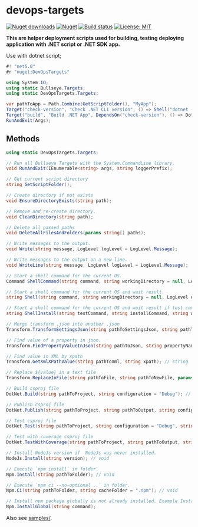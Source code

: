 # devops-targets

[![Nuget downloads](https://img.shields.io/nuget/v/devopstargets.svg)](https://www.nuget.org/packages/DevOpsTargets/)
[![Nuget](https://img.shields.io/nuget/dt/devopstargets)](https://www.nuget.org/packages/DevOpsTargets/)
[![Build status](https://github.com/rosenkolev/devops-targets/actions/workflows/github-actions.yml/badge.svg)](https://github.com/rosenkolev/devops-targets/actions/workflows/github-actions.yml)
[![License: MIT](https://img.shields.io/badge/License-MIT-yellow.svg)](https://github.com/rosenkolev/devops-targets/blob/main/LICENSE)

**This are helper deployment scripts used for building, testing deploying application with .NET script or .NET SDK app.**

Use with dotnet script;
```csharp
#! "net5.0"
#r "nuget:DevOpsTargets"

using System.IO;
using static Bullseye.Targets;
using static DevOpsTargets.Targets;

var pathToApp = Path.Combine(GetScriptFolder(), "MyApp");
Target("check-version", "Check .NET CLI version", () => Shell("dotnet --version"));
Target("build", "Build .NET App", DependsOn("check-version"), () => DotNet.Build(pathToApp));
RunAndExit(Args);
```

## Methods
```csharp
using static DevOpsTargets.Targets;

// Run all Bullseye Targets with the System.CommandLine library.
void RunAndExit(IEnumerable<string> args, string loggerPrefix);

// Get current script directory
string GetScriptFolder();

// Create directory if not exists
void EnsureDirectoryExists(string path);

// Remove and re-create directory.
void CleanDirectory(string path);

// Delete all passed paths
void DeleteAllFilesAndFolders(params string[] paths);

// Write messages to the output.
void Write(string message, LogLevel logLevel = LogLevel.Message);

// Write messages to the output on a new line.
void WriteLine(string message, LogLevel logLevel = LogLevel.Message);

// Start a shell command for the current OS.
Command ShellCommand(string command, string workingDirectory = null, LogLevel outputLogLevel = LogLevel.Verbose, bool doubleEscapeLinux = true);

// Start a shell command for the current OS and wait result.
string Shell(string command, string workingDirectory = null, LogLevel outputLogLevel = LogLevel.Verbose);

// Start a shell command for the current OS and wait result if test command fail.
string ShellInstall(string testCommand, string installCommand, string workingDirectory = null, LogLevel outputLogLevel = LogLevel.Verbose);

// Merge transform .json into another .json
Transform.TransformSettingsJson(string pathToSettingsJson, string pathToTransformJson); // void

// Find value of a property in json.
Transform.FindPropertyValueInJson(string pathToJson, string propertyName); // string

// Find value in XML by xpath
Transform.GetXmlXPathValue(string pathToXml, string xpath); // string

// Replace ${value} in a text file
Transform.ReplaceInFile(string pathToFile, string pathToNewFile, params EnvValue[] values); // void

// Build csproj file
DotNet.Build(string pathToProject, string configuration = "Debug"); // void

// Publish csproj file
DotNet.Publish(string pathToProject, string pathToOutput, string configuration = "Release"); // void

// Test csproj file
DotNet.Test(string pathToProject, string configuration = "Debug", string pathToOutput = null); // void

// Test with coverage csproj file
DotNet.TestWithCoverage(string pathToProject, string pathToOutput, string configuration = "Debug", TestCoverageFormat formats = TestCoverageFormat.Cobertura, params TestLogInfo[] loggers); // void

// Install NodeJs version if  NodeJs was never installed.
NodeJs.Install(string version); // void

// Execute `npm install` in folder.
Npm.Install(string pathToFolder); // void

// Execute `npm ci --no-optional ..` in folder.
Npm.Ci(string pathToFolder, string cacheFolder = ".npm"); // void

// Install npm package globally is not already installed. Example InstallGlobal("@angular/cli");
Npm.InstallGlobal(string command);
```

Also see [samples/](samples/).
